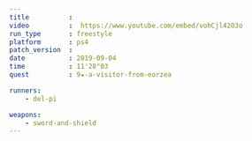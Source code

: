```yaml
---
title          :
video          :  https://www.youtube.com/embed/vohCjl42O3o
run_type       : freestyle
platform       : ps4
patch_version  : 
date           : 2019-09-04
time           : 11'28"03
quest          : 9★-a-visitor-from-eorzea

runners:
    - del-pi

weapons:
    - sword-and-shield
---
```

